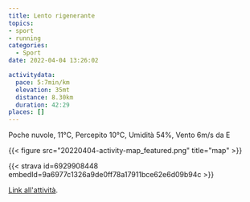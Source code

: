 ```yaml
---
title: Lento rigenerante
topics:
- sport
- running
categories: 
  - Sport
date: 2022-04-04 13:26:02

activitydata:
  pace: 5:7min/km
  elevation: 35mt
  distance: 8.30km
  duration: 42:29
places: []
---
```


Poche nuvole, 11°C, Percepito 10°C, Umidità 54%, Vento 6m/s da E

<!--more-->

{{<  figure src="20220404-activity-map_featured.png" title="map" >}}

{{< strava id=6929908448 embedId=9a6977c1326a9de0ff78a17911bce62e6d09b94c >}}

[Link all'attività](https://strava.com/activities/6929908448).
